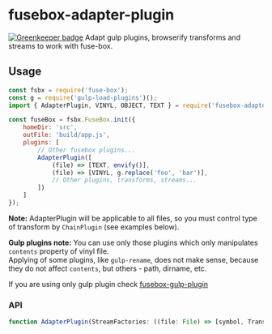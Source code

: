fusebox-adapter-plugin
======================

[![Greenkeeper badge](https://badges.greenkeeper.io/unlight/fusebox-adapter-plugin.svg)](https://greenkeeper.io/)
Adapt gulp plugins, browserify transforms and streams to work with fuse-box.

## Usage
```js
const fsbx = require('fuse-box');
const g = require('gulp-load-plugins')();
import { AdapterPlugin, VINYL, OBJECT, TEXT } = require('fusebox-adapter-plugin');

const fuseBox = fsbx.FuseBox.init({
    homeDir: 'src',
    outFile: 'build/app.js',
    plugins: [
        // Other fusebox plugins...
        AdapterPlugin([
            (file) => [TEXT, envify()],
        	(file) => [VINYL, g.replace('foo', 'bar')],
        	// Other plugins, transforms, streams...
        ])
    ]
});
```

**Note:**
AdapterPlugin will be applicable to all files, so you must control type of transform by `ChainPlugin`
(see examples below).

**Gulp plugins note:**
You can use only those plugins which only manipulates `contents` property of vinyl file.  
Applying of some plugins, like `gulp-rename`, does not make sense,
because they do not affect `contents`, but others - path, dirname, etc.

If you are using only gulp plugin check [fusebox-gulp-plugin](https://github.com/unlight/fusebox-gulp-plugin)

### API
```js
function AdapterPlugin(StreamFactories: ((file: File) => [symbol, Transform])[])
```
